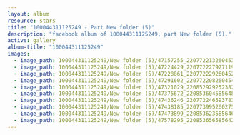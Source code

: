 ```yaml
---
layout: album
resource: stars
title: "100044311125249 - Part New folder (5)"
description: "facebook album of 100044311125249, part New folder (5)."
active: gallery
album-title: "100044311125249"
images:
  - image_path: 100044311125249/New folder (5)/47157255_2207722132604539_4713799273911681024_n.jpg
  - image_path: 100044311125249/New folder (5)/47224429_2207722279271191_2043044530285969408_n.jpg
  - image_path: 100044311125249/New folder (5)/47228861_2207722292604523_2812281715689521152_n.jpg
  - image_path: 100044311125249/New folder (5)/47291602_2207722082604544_4655493039874113536_n.jpg
  - image_path: 100044311125249/New folder (5)/47321029_2208529292523823_7729352634850607104_n.jpg
  - image_path: 100044311125249/New folder (5)/47375672_2208536045856481_3137304289232289792_n.jpg
  - image_path: 100044311125249/New folder (5)/47436246_2207722465937839_8238359182013628416_n.jpg
  - image_path: 100044311125249/New folder (5)/47438185_2207739952602757_1950554763208687616_n.jpg
  - image_path: 100044311125249/New folder (5)/47473899_2208536235856462_5630020651185078272_n.jpg
  - image_path: 100044311125249/New folder (5)/47578295_2208536565856429_3992971906146893824_n.jpg
---
```

